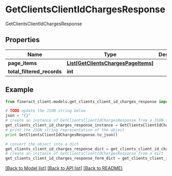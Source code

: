 # GetClientsClientIdChargesResponse

GetClientsClientIdChargesResponse

## Properties

Name | Type | Description | Notes
------------ | ------------- | ------------- | -------------
**page_items** | [**List[GetClientsChargesPageItems]**](GetClientsChargesPageItems.md) |  | [optional] 
**total_filtered_records** | **int** |  | [optional] 

## Example

```python
from fineract_client.models.get_clients_client_id_charges_response import GetClientsClientIdChargesResponse

# TODO update the JSON string below
json = "{}"
# create an instance of GetClientsClientIdChargesResponse from a JSON string
get_clients_client_id_charges_response_instance = GetClientsClientIdChargesResponse.from_json(json)
# print the JSON string representation of the object
print GetClientsClientIdChargesResponse.to_json()

# convert the object into a dict
get_clients_client_id_charges_response_dict = get_clients_client_id_charges_response_instance.to_dict()
# create an instance of GetClientsClientIdChargesResponse from a dict
get_clients_client_id_charges_response_form_dict = get_clients_client_id_charges_response.from_dict(get_clients_client_id_charges_response_dict)
```
[[Back to Model list]](../README.md#documentation-for-models) [[Back to API list]](../README.md#documentation-for-api-endpoints) [[Back to README]](../README.md)


